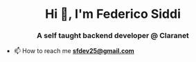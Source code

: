 <h1 align="center">Hi 👋, I'm Federico Siddi</h1>
<h3 align="center">A self taught backend developer @ Claranet</h3>

- 📫 How to reach me **sfdev25@gmail.com**




